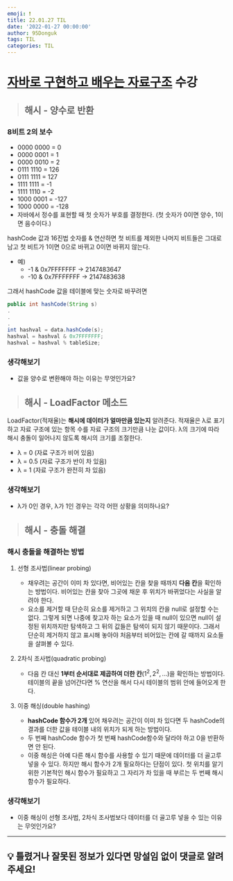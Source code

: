 ```yaml
---
emoji: ❗
title: 22.01.27 TIL
date: '2022-01-27 00:00:00'
author: 95Donguk
tags: TIL
categories: TIL
---
```


# [자바로 구현하고 배우는 자료구조](https://www.boostcourse.org/cs204) 수강

> ## 해시 - 양수로 반환

### 8비트 2의 보수
* 0000 0000 = 0
* 0000 0001 = 1
* 0000 0010 = 2
* 0111 1110 = 126
* 0111 1111 = 127
* 1111 1111 = -1
* 1111 1110 = -2
* 1000 0001 = -127
* 1000 0000 = -128
* 자바에서 정수를 표현할 때 첫 숫자가 부호를 결정한다. (첫 숫자가 0이면 양수, 1이면 음수이다.)

hashCode 값과 16진법 숫자를 & 연산하면 첫 비트를 제외한 나머지 비트들은 그대로 남고 첫 비트가 1이면 0으로 바뀌고 0이면 바뀌지 않는다.
* 예) 
	* -1 & 0x7FFFFFFF -> 2147483647
	* -10 & 0x7FFFFFFF -> 2147483638 

그래서 hashCode 값을 테이블에 맞는 숫자로 바꾸려면
```java
public int hashCode(String s)
.
.
.
int hashval = data.hashCode(s);
hashval = hashval & 0x7FFFFFFF;
hashval = hashval % tableSize;
```

### 생각해보기
* 값을 양수로 변환해야 하는 이유는 무엇인가요?

> ## 해시 - LoadFactor 메소드
LoadFactor(적재율)는 **해시에 데이터가 얼마만큼 있는지** 알려준다.
적재율은 λ로 표기하고 자료 구조에 있는 항목 수를 자료 구조의 크기만큼 나눈 값이다. λ의 크기에 따라 해시 충돌이 일어나지 않도록 해시의 크기를 조절한다.
* λ = 0 (자료 구조가 비어 있음)
* λ = 0.5 (자료 구조가 반이 차 있음)
* λ = 1 (자료 구조가 완전히 차 있음)

### 생각해보기
* λ가 0인 경우, λ가 1인 경우는 각각 어떤 상황을 의미하나요?

> ## 해시 - 충돌 해결
### 해시 충돌을 해결하는 방법
1. 선형 조사법(linear probing)
	* 채우려는 공간이 이미 차 있다면, 비어있는 칸을 찾을 때까지 **다음 칸**을 확인하는 방법이다. 비어있는 칸을 찾아 그곳에 채운 후 위치가 바뀌었다는 사실을 알려야 한다.
	* 요소를 제거할 때 단순히 요소를 제거하고 그 위치의 칸을 null로 설정할 수는 없다. 그렇게 되면 나중에 찾고자 하는 요소가 있을 때 null이 있으면 null이 설정된 위치까지만 탐색하고 그 뒤의 값들은 탐색이 되지 않기 때문이다. 그래서 단순히 제거하지 않고 표시해 놓아야 처음부터 비어있는 칸에 갈 때까지 요소들을 살펴볼 수 있다.

2. 2차식 조사법(quadratic probing)
	* 다음 칸 대신 **1부터 순서대로 제곱하여 더한 칸**($1^2, 2^2, ...$)을 확인하는 방법이다. 테이블의 끝을 넘어간다면 % 연산을 해서 다시 테이블의 범위 안에 들어오게 한다.

3. 이중 해싱(double hashing)
	* **hashCode 함수가 2개** 있어 채우려는 공간이 이미 차 있다면 두 hashCode의 결과를 더한 값을 테이블 내의 위치가 되게 하는 방법이다.
	* 두 번째 hashCode 함수가 첫 번째 hashCode함수와 달라야 하고 0을 반환하면 안 된다.
	* 이중 해싱은 아예 다른 해시 함수를 사용할 수 있기 때문에 데이터를 더 골고루 넣을 수 있다. 하지만 해시 함수가 2개 필요하다는 단점이 있다. 첫 위치를 알기 위한 기본적인 해시 함수가 필요하고 그 자리가 차 있을 때 부르는 두 번째 해시 함수가 필요하다.

### 생각해보기
* 이중 해싱이 선형 조사법, 2차식 조사법보다 데이터를 더 골고루 넣을 수 있는 이유는 무엇인가요?

***
## 💡 틀렸거나 잘못된 정보가 있다면 망설임 없이 댓글로 알려주세요!

